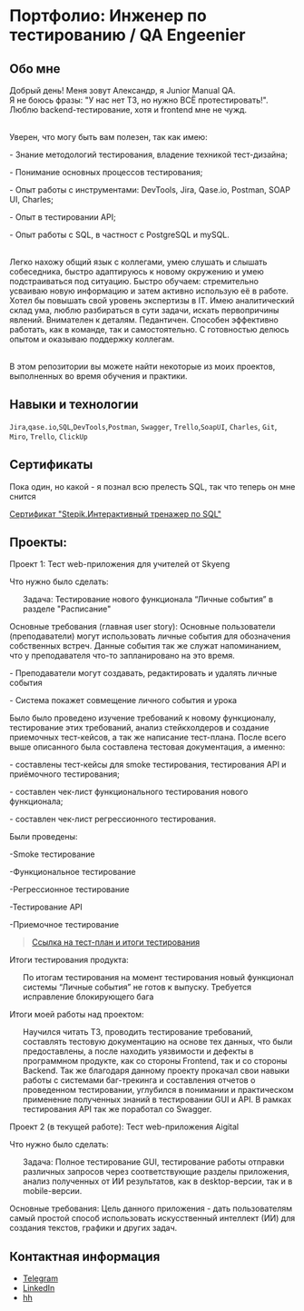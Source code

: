 # Портфолио: Инженер по тестированию / QA Engeenier

## Обо мне 

Добрый день! Меня зовут Александр, я Junior Manual QA. 
<br>Я не боюсь фразы: "У нас нет ТЗ, но нужно ВСЁ протестировать!". Люблю backend-тестирование, хотя и frontend мне не чужд.</br>

<br>Уверен, что могу быть вам полезен, так как имею:</br>
<p>- Знание методологий тестирования, владение техникой тест-дизайна;</p>
<p>- Понимание основных процессов тестирования;</p>
<p>- Опыт работы с инструментами: DevTools, Jira, Qase.io, Postman, SOAP UI, Charles;</p>
<p>- Опыт в тестировании API;</p>
<p>- Опыт работы с SQL, в частност с PostgreSQL и mySQL.</p>

<br>Легко нахожу общий язык с коллегами, умею слушать и слышать собеседника, быстро адаптируюсь к новому окружению и умею подстраиваться под ситуацию.
Быстро обучаем: стремительно усваиваю новую информацию и затем активно использую её в работе. Хотел бы повышать свой уровень экспертизы в IT.
Имею аналитический склад ума, люблю разбираться в сути задачи, искать первопричины явлений. Внимателен к деталям. Педантичен.
Способен эффективно работать, как в команде, так и самостоятельно. С готовностью делюсь опытом и оказываю поддержку коллегам.</br>

<br>В этом репозитории вы можете найти некоторые из моих проектов, выполненных во время обучения и практики.
<br>

## Навыки и технологии
``Jira``,``qase.io``,``SQL``,``DevTools``,``Postman``, ``Swagger``, ``Trello``,``SoapUI``, ``Charles``, ``Git``, ``Miro``, ``Trello``, ``ClickUp``

## Сертификаты
<p>Пока один, но какой - я познал всю прелесть SQL, так что теперь он мне снится</p>
<a href="https://stepik.org/cert/2129689">Сертификат "Stepik.Интерактивный тренажер по SQL"</a>

## Проекты:

<p> Проект 1: Тест web-приложения для учителей от Skyeng</p>
<p>Что нужно было сделать:<p>
<ol>Задача: Тестирование нового функционала “Личные события” в разделе "Расписание"</ol>

<p>Основные требования (главная user story): Основные пользователи (преподаватели) могут использовать личные события для обозначения собственных встреч. Данные события так же служат напоминанием, что у преподавателя что-то запланировано на это время.
<p>- Преподаватели могут создавать, редактировать и удалять личные события</p>
<p>- Система покажет совмещение личного события и урока</p>

<p>Было было проведено изучение требований к новому функционалу, тестирование этих требований, анализ стейкхолдеров и создание приемочных тест-кейсов, а так же написание тест-плана. После всего выше описанного была составлена тестовая документация, а именно: 
<p>- составлены тест-кейсы для smoke тестирования, тестирования API и приёмочного тестирования;</p>
<p>- составлен чек-лист функционального тестирования нового функционала;</p>
<p>- составлен чек-лист регрессионного тестирования.</p>

Были проведены:
<p>-Smoke тестирование</p>
<p>-Функциональное тестирование</p>
<p>-Регрессионное тестирование</p>
<p>-Тестирование API</p>
<p>-Приемочное тестирование</p>

> <a href="https://drive.google.com/file/d/1ckOMNXTAV29eul8SkIiUfzAlJgB7Ramy/view?usp=drive_link">Ссылка на тест-план и итоги тестирования</a>
 
 <p>Итоги тестирования продукта:<p>
<ol>По итогам тестирования на момент тестирования новый функционал системы “Личные события” не готов к выпуску. Требуется исправление блокирующего бага</ol>

 <p>Итоги моей работы над проектом:<p>
<ol>Научился читать ТЗ, проводить тестирование требований, составлять тестовую документацию на основе тех данных, что были предоставлены, а после находить уязвимости и дефекты в программном продукте, как со стороны Frontend, так и со стороны Backend. Так же благодаря данному проекту прокачал свои навыки работы с системами баг-трекинга и составления отчетов о проведенном тестировании, углубился в понимании и практическом применение полученных знаний в тестировании GUI и API. В рамках тестирования API так же поработал со Swagger.</ol>

<p> Проект 2 (в текущей работе): Тест web-приложения Aigital</p>
<p>Что нужно было сделать:<p>
<ol>Задача: Полное тестирование GUI, тестирование работы отправки различных запросов через соответствующие разделы приложения, анализ полученных от ИИ результатов, как в desktop-версии, так и в mobile-версии.</ol>

<p>Основные требования: Цель данного приложения - дать пользователям самый простой способ использовать искусственный интеллект (ИИ) для создания текстов, графики и других задач.</p>

## Контактная информация
- [Telegram](https://t.me/sasha_ekberg)
- [LinkedIn](https://www.linkedin.com/in/aleksandr-zuikov)
- [hh](https://tbilisi.headhunter.ge/resume/9d24f520ff0be280fb0039ed1f595a31337a51)

